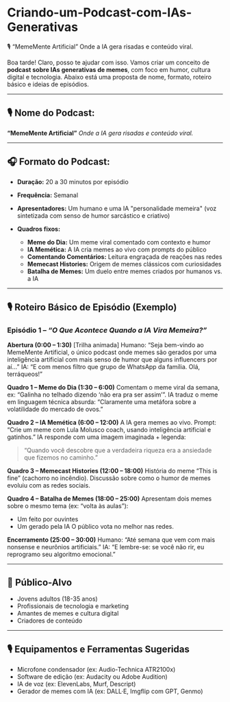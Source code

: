 # Criando-um-Podcast-com-IAs-Generativas
🎙️ “MemeMente Artificial” Onde a IA gera risadas e conteúdo viral.

Boa tarde! Claro, posso te ajudar com isso. Vamos criar um conceito de **podcast sobre IAs generativas de memes**, com foco em humor, cultura digital e tecnologia. Abaixo está uma proposta de nome, formato, roteiro básico e ideias de episódios.

---

## 🎙️ Nome do Podcast:

**“MemeMente Artificial”**
*Onde a IA gera risadas e conteúdo viral.*

---

## 🎧 Formato do Podcast:

* **Duração:** 20 a 30 minutos por episódio
* **Frequência:** Semanal
* **Apresentadores:** Um humano e uma IA "personalidade memeira" (voz sintetizada com senso de humor sarcástico e criativo)
* **Quadros fixos:**

  * **Meme do Dia:** Um meme viral comentado com contexto e humor
  * **IA Memética:** A IA cria memes ao vivo com prompts do público
  * **Comentando Comentários:** Leitura engraçada de reações nas redes
  * **Memecast Histories:** Origem de memes clássicos com curiosidades
  * **Batalha de Memes:** Um duelo entre memes criados por humanos vs. a IA

---

## 🎙️ Roteiro Básico de Episódio (Exemplo)

### Episódio 1 – *“O Que Acontece Quando a IA Vira Memeira?”*

**Abertura (0:00 – 1:30)**
\[Trilha animada]
Humano: “Seja bem-vindo ao MemeMente Artificial, o único podcast onde memes são gerados por uma inteligência artificial com mais senso de humor que alguns influencers por aí…”
IA: “E com menos filtro que grupo de WhatsApp da família. Olá, terráqueos!”

**Quadro 1 – Meme do Dia (1:30 – 6:00)**
Comentam o meme viral da semana, ex: “Galinha no telhado dizendo ‘não era pra ser assim’”.
IA traduz o meme em linguagem técnica absurda: “Claramente uma metáfora sobre a volatilidade do mercado de ovos.”

**Quadro 2 – IA Memética (6:00 – 12:00)**
A IA gera memes ao vivo.
Prompt: “Crie um meme com Lula Molusco coach, usando inteligência artificial e gatinhos.”
IA responde com uma imagem imaginada + legenda:

> “Quando você descobre que a verdadeira riqueza era a ansiedade que fizemos no caminho.”

**Quadro 3 – Memecast Histories (12:00 – 18:00)**
História do meme “This is fine” (cachorro no incêndio).
Discussão sobre como o humor de memes evoluiu com as redes sociais.

**Quadro 4 – Batalha de Memes (18:00 – 25:00)**
Apresentam dois memes sobre o mesmo tema (ex: “volta às aulas”):

* Um feito por ouvintes
* Um gerado pela IA
  O público vota no melhor nas redes.

**Encerramento (25:00 – 30:00)**
Humano: “Até semana que vem com mais nonsense e neurônios artificiais.”
IA: “E lembre-se: se você não rir, eu reprogramo seu algoritmo emocional.”

---

## 🎯 Público-Alvo

* Jovens adultos (18-35 anos)
* Profissionais de tecnologia e marketing
* Amantes de memes e cultura digital
* Criadores de conteúdo

---

## 🎙️ Equipamentos e Ferramentas Sugeridas

* Microfone condensador (ex: Audio-Technica ATR2100x)
* Software de edição (ex: Audacity ou Adobe Audition)
* IA de voz (ex: ElevenLabs, Murf, Descript)
* Gerador de memes com IA (ex: DALL·E, Imgflip com GPT, Genmo)

